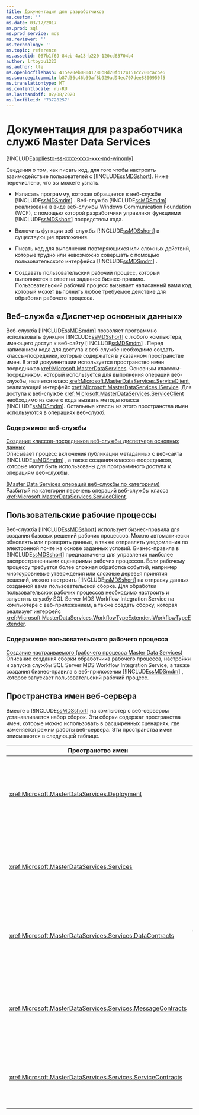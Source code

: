 ```yaml
---
title: Документация для разработчиков
ms.custom: ''
ms.date: 03/17/2017
ms.prod: sql
ms.prod_service: mds
ms.reviewer: ''
ms.technology: ''
ms.topic: reference
ms.assetid: 067b1f69-84eb-4a13-b220-120cd63704b4
author: lrtoyou1223
ms.author: lle
ms.openlocfilehash: 415e20eb08041780b8d20fb124151cc700cacbe6
ms.sourcegitcommit: b87d36c46b39af8b929ad94ec707dee8800950f5
ms.translationtype: MT
ms.contentlocale: ru-RU
ms.lasthandoff: 02/08/2020
ms.locfileid: "73728257"
---
```

# <a name="master-data-services-developer-documentation"></a>Документация для разработчика служб Master Data Services

[!INCLUDE[appliesto-ss-xxxx-xxxx-xxx-md-winonly](../../includes/appliesto-ss-xxxx-xxxx-xxx-md-winonly.md)]

  Сведения о том, как писать код, для того чтобы настроить взаимодействие пользователей с [!INCLUDE[ssMDSshort](../../includes/ssmdsshort-md.md)]. Ниже перечислено, что вы можете узнать.  
  
-   Написать программу, которая обращается к веб-службе [!INCLUDE[ssMDSmdm](../../includes/ssmdsmdm-md.md)] . Веб-служба [!INCLUDE[ssMDSmdm](../../includes/ssmdsmdm-md.md)] реализована в виде веб-службы Windows Communication Foundation (WCF), с помощью которой разработчики управляют функциями [!INCLUDE[ssMDSshort](../../includes/ssmdsshort-md.md)] посредством кода.  
  
-   Включить функции веб-службы [!INCLUDE[ssMDSshort](../../includes/ssmdsshort-md.md)] в существующие приложения.  
  
-   Писать код для выполнения повторяющихся или сложных действий, которые трудно или невозможно совершать с помощью пользовательского интерфейса [!INCLUDE[ssMDSmdm](../../includes/ssmdsmdm-md.md)] .  
  
-   Создавать пользовательский рабочий процесс, который выполняется в ответ на заданное бизнес-правило. Пользовательский рабочий процесс вызывает написанный вами код, который может выполнить любое требуемое действие для обработки рабочего процесса.  
  
## <a name="master-data-manager-web-service"></a>Веб-служба «Диспетчер основных данных»  
 Веб-служба [!INCLUDE[ssMDSmdm](../../includes/ssmdsmdm-md.md)] позволяет программно использовать функции [!INCLUDE[ssMDSshort](../../includes/ssmdsshort-md.md)] с любого компьютера, имеющего доступ к веб-сайту [!INCLUDE[ssMDSmdm](../../includes/ssmdsmdm-md.md)] . Перед написанием кода для доступа к веб-службе необходимо создать классы-посредники, которые содержатся в указанном пространстве имен. В этой документации используется пространство имен посредников <xref:Microsoft.MasterDataServices>. Основным классом-посредником, который используется для выполнения операций веб-службы, является класс <xref:Microsoft.MasterDataServices.ServiceClient>, реализующий интерфейс <xref:Microsoft.MasterDataServices.IService>. Для доступа к веб-службе <xref:Microsoft.MasterDataServices.ServiceClient> необходимо из своего кода вызвать методы класса [!INCLUDE[ssMDSmdm](../../includes/ssmdsmdm-md.md)]. Остальные классы из этого пространства имен используются в операциях веб-служб.  
  
### <a name="web-service-content"></a>Содержимое веб-службы  
 [Создание классов-посредников веб-службы диспетчера основных данных](../../master-data-services/develop/create-master-data-manager-web-service-proxy-classes.md)  
 Описывает процесс включения публикации метаданных с веб-сайта [!INCLUDE[ssMDSmdm](../../includes/ssmdsmdm-md.md)] , а также создания классов-посредников, которые могут быть использованы для программного доступа к операциям веб-службы.  
  
 [&#40;Master Data Services операций веб-службы по категориям&#41;](../../master-data-services/develop/categorized-web-service-operations-master-data-services.md)  
 Разбитый на категории перечень операций веб-службы класса <xref:Microsoft.MasterDataServices.ServiceClient>.  
  
## <a name="custom-workflows"></a>Пользовательские рабочие процессы  
 Веб-служба [!INCLUDE[ssMDSshort](../../includes/ssmdsshort-md.md)] использует бизнес-правила для создания базовых решений рабочих процессов. Можно автоматически обновлять или проверять данные, а также отправлять уведомления по электронной почте на основе заданных условий. Бизнес-правила в [!INCLUDE[ssMDSshort](../../includes/ssmdsshort-md.md)] предназначены для управления наиболее распространенными сценариями рабочих процессов. Если рабочему процессу требуется более сложная обработка событий, например многоуровневые утверждения или сложные деревья принятия решений, можно настроить [!INCLUDE[ssMDSshort](../../includes/ssmdsshort-md.md)] на отправку данных созданной вами пользовательской сборке. Для обработки пользовательских рабочих процессов необходимо настроить и запустить службу SQL Server MDS Workflow Integration Service на компьютере с веб-приложением, а также создать сборку, которая реализует интерфейс <xref:Microsoft.MasterDataServices.WorkflowTypeExtender.IWorkflowTypeExtender>.  
  
### <a name="custom-workflow-content"></a>Содержимое пользовательского рабочего процесса  
 [Создание настраиваемого &#40;рабочего процесса Master Data Services&#41;](../../master-data-services/develop/create-a-custom-workflow-master-data-services.md)  
 Описание создания сборки обработчика рабочего процесса, настройки и запуска службы SQL Server MDS Workflow Integration Service, а также создания бизнес-правила в веб-приложении [!INCLUDE[ssMDSmdm](../../includes/ssmdsmdm-md.md)] , которое запускает пользовательский рабочий процесс.  
  
## <a name="web-server-namespaces"></a>Пространства имен веб-сервера  
 Вместе с [!INCLUDE[ssMDSshort](../../includes/ssmdsshort-md.md)] на компьютер с веб-сервером устанавливается набор сборок. Эти сборки содержат пространства имен, которые можно использовать в расширенных сценариях, где изменяется режим работы веб-сервера. Эти пространства имен описываются в следующей таблице.  
  
|Пространство имен|Description|  
|---------------|-----------------|  
|<xref:Microsoft.MasterDataServices.Deployment>|Содержит классы, которые можно использовать для создания пакета развертывания из модели и для развертывания пакета в базе данных [!INCLUDE[ssMDSshort](../../includes/ssmdsshort-md.md)] .|  
|<xref:Microsoft.MasterDataServices.Services>|Содержит класс, который принимает и обрабатывает операции веб-служб, выполняемые на веб-сервере, посредством приложения [!INCLUDE[ssMDSmdm](../../includes/ssmdsmdm-md.md)] .|  
|<xref:Microsoft.MasterDataServices.Services.DataContracts>|Содержит классы, которые определяют, каким образом данные передаются с клиентского компьютера через веб-приложение [!INCLUDE[ssMDSmdm](../../includes/ssmdsmdm-md.md)] на веб-сервер.|  
|<xref:Microsoft.MasterDataServices.Services.MessageContracts>|Содержит классы, которые определяют, каким образом запросы и ответы передаются с клиентского компьютера через веб-приложение [!INCLUDE[ssMDSmdm](../../includes/ssmdsmdm-md.md)] на веб-сервер.|  
|<xref:Microsoft.MasterDataServices.Services.ServiceContracts>|Содержит интерфейс, определяющий операции, которые можно вызывать посредством веб-службы [!INCLUDE[ssMDSmdm](../../includes/ssmdsmdm-md.md)] .|  
  
  
